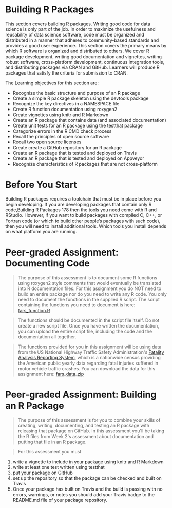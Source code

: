 # Building R Packages

This section covers building R packages. Writing good code for data science
is only part of the job. In order to maximize the usefulness and reusability of
data science software, code must be organized and distributed in a manner
that adheres to community-based standards and provides a good user experience. This section covers the primary means by which R software is organized
and distributed to others. We cover R package development, writing good
documentation and vignettes, writing robust software, cross-platform development, continuous integration tools, and distributing packages via CRAN
and GitHub. Learners will produce R packages that satisfy the criteria for
submission to CRAN.

The Learning objectives for this section are:

* Recognize the basic structure and purpose of an R package
* Create a simple R package skeleton using the devtools package
* Recognize the key directives in a NAMESPACE file
* Create R function documentation using roxygen2
* Create vignettes using knitr and R Markdown
* Create an R package that contains data (and associated documentation)
* Create unit tests for an R package using the testthat package
* Categorize errors in the R CMD check process
* Recall the principles of open source software
* Recall two open source licenses
* Create create a GitHub repository for an R package
* Create an R package that is tested and deployed on Travis
* Create an R package that is tested and deployed on Appveyor
* Recognize characteristics of R packages that are not cross-platform

# Before You Start
Building R packages requires a toolchain that must be in place before you
begin developing. If you are developing packages that contain only R code,Building R Packages 178
then the tools you need come with R and RStudio. However, if you want to
build packages with compiled C, C++, or Fortran code (or which to build other
people’s packages with such code), then you will need to install additional
tools. Which tools you install depends on what platform you are running.


# Peer-graded Assignment: Documenting Code
>The purpose of this assessment is to document some R functions using roxygen2 style comments
that would eventually be translated into R documentation files. For this assignment you do NOT
need to build an entire package nor do you need to write any R code. You only need to document
the functions in the supplied R script.
The script containing the functions you need to document is here: [fars_function.R](https://d3c33hcgiwev3.cloudfront.net/_d4d3eb5980180587403780aa36de9f2c_fars_functions.R?Expires=1546300800&Signature=PTcUBWdRZgXdtPKWSJtkByJlxNK4ZSxz0qvB7R08KI9~3ZfsHAzAkkrlTtGL-kWmvjZiY5goAOdWyRYz7LNHdQkCrMwGrtXbhyZz2LBTXkqsJMy~FKJswy0mWdLGlE0kIqidCkvYS13OaEj2NqJyir8mb1rP1~EzxgE980X8ibw_&Key-Pair-Id=APKAJLTNE6QMUY6HBC5A)

>The functions should be documented in the script file itself. Do not create a new script file.
Once you have written the documentation, you can upload the entire script file,
including the code and the documentation all together.

>The functions provided for you in this assignment will be using data from the US National Highway
Traffic Safety Administration's [Fatality Analysis Reporting System](http://www.nhtsa.gov/Data/Fatality-Analysis-Reporting-System-(FARS)), which is a nationwide
census providing the American public yearly data regarding fatal injuries suffered
in motor vehicle traffic crashes. You can download the data for this assignment here: [fars_data_zip](https://d3c33hcgiwev3.cloudfront.net/_e1adac2a5f05192dc8780f3944feec13_fars_data.zip?Expires=1546300800&Signature=byljyRPskWKpmmyUfzF1hMKln-IdQOoa4vCnVh82WqFBP4HgnTT~3kjr~XysTzFdVuS-6bTvLZ6V3b1jp3Cg4Gq797jTAGqK3NPfi1oRyDGm9MjBerNNIS8MiMcSJqFgInBXDxFXr-SOqFLE9GLUDNKoCPmb3qynYfZRV06FtQU_&Key-Pair-Id=APKAJLTNE6QMUY6HBC5A)


# Peer-graded Assignment: Building an R Package
>The purpose of this assessment is for you to combine your skills of creating,
writing, documenting, and testing an R package with releasing that
package on GitHub. In this assessment you'll be taking the R files
from Week 2's assessment about documentation and putting that file in an R package.

>For this assessment you must
1. write a vignette to include in your package using knitr and R Markdown
2. write at least one test written using testthat
3. put your package on GitHub
4. set up the repository so that the package can be checked and built on Travis
5. Once your package has built on Travis and the build is passing with no errors, warnings, or notes you should add your Travis badge to the README.md file of your package repository.
